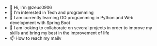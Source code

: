 - 👋 Hi, I'm @zeus0906
- 👀 I'm interested in Tech and programming
- 🌱 I am currently learning OO programming in Python and Web development with Spring Boot
- 💞️ I am looking to collaborate on several projects in order to improve my skills and bring my best in the improvement of life
- 📫 How to reach my mailv

<!---
zeus0906/zeus0906 is a ✨ special ✨ repository because its `README.md` (this file) appears on your GitHub profile.
You can click the Preview link to review your changes.
--->
